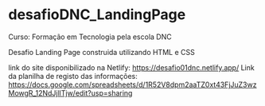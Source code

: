 # desafioDNC_LandingPage
Curso: Formação em Tecnologia pela escola DNC

Desafio Landing Page construida utilizando HTML e CSS

link do site disponibilizado na Netlify: https://desafio01dnc.netlify.app/
Link da planilha de registo  das informações: https://docs.google.com/spreadsheets/d/1R52V8dpm2aaTZ0xt43FjJuZ3wzMowgR_12NdJjllTjw/edit?usp=sharing


